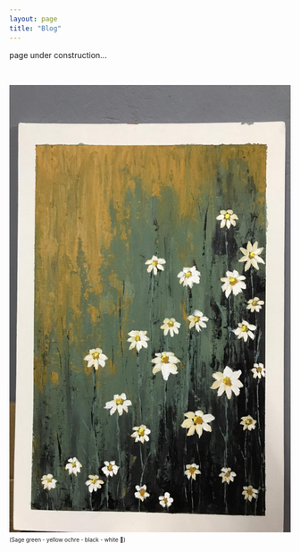 ```yaml
---
layout: page
title: "Blog"
---
```


page under construction...


 &nbsp;    

<html>
  <body>
    <img width="600" height="800" src="/2021_lockdown.JPG" alt="painting1">
    <figcaption align = "left"><span style="font-size:0.7em;">(Sage green - yellow ochre - black - white 🎨)</span></figcaption>
  </body>
</html> 
